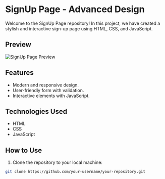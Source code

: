 # SignUp Page - Advanced Design

Welcome to the SignUp Page repository! In this project, we have created a stylish and interactive sign-up page using HTML, CSS, and JavaScript.

## Preview

![SignUp Page Preview](https://shyam-sardhara-sign-up-page.netlify.app/)

## Features

- Modern and responsive design.
- User-friendly form with validation.
- Interactive elements with JavaScript.

## Technologies Used

- HTML
- CSS
- JavaScript

## How to Use

1. Clone the repository to your local machine:

```bash
git clone https://github.com/your-username/your-repository.git
